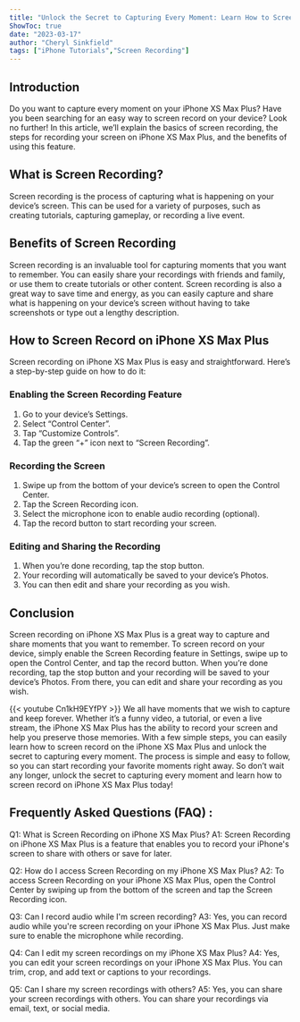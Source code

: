 ```yaml
---
title: "Unlock the Secret to Capturing Every Moment: Learn How to Screen Record on iPhone XS Max Plus!"
ShowToc: true 
date: "2023-03-17"
author: "Cheryl Sinkfield" 
tags: ["iPhone Tutorials","Screen Recording"]
---
```

## Introduction

Do you want to capture every moment on your iPhone XS Max Plus? Have you been searching for an easy way to screen record on your device? Look no further! In this article, we’ll explain the basics of screen recording, the steps for recording your screen on iPhone XS Max Plus, and the benefits of using this feature. 

## What is Screen Recording?

Screen recording is the process of capturing what is happening on your device’s screen. This can be used for a variety of purposes, such as creating tutorials, capturing gameplay, or recording a live event. 

## Benefits of Screen Recording

Screen recording is an invaluable tool for capturing moments that you want to remember. You can easily share your recordings with friends and family, or use them to create tutorials or other content. Screen recording is also a great way to save time and energy, as you can easily capture and share what is happening on your device’s screen without having to take screenshots or type out a lengthy description.

## How to Screen Record on iPhone XS Max Plus

Screen recording on iPhone XS Max Plus is easy and straightforward. Here’s a step-by-step guide on how to do it: 

### Enabling the Screen Recording Feature

1. Go to your device’s Settings. 
2. Select “Control Center”. 
3. Tap “Customize Controls”. 
4. Tap the green “+” icon next to “Screen Recording”. 

### Recording the Screen

1. Swipe up from the bottom of your device’s screen to open the Control Center. 
2. Tap the Screen Recording icon. 
3. Select the microphone icon to enable audio recording (optional). 
4. Tap the record button to start recording your screen. 

### Editing and Sharing the Recording

1. When you’re done recording, tap the stop button. 
2. Your recording will automatically be saved to your device’s Photos. 
3. You can then edit and share your recording as you wish. 

## Conclusion

Screen recording on iPhone XS Max Plus is a great way to capture and share moments that you want to remember. To screen record on your device, simply enable the Screen Recording feature in Settings, swipe up to open the Control Center, and tap the record button. When you’re done recording, tap the stop button and your recording will be saved to your device’s Photos. From there, you can edit and share your recording as you wish.

{{< youtube Cn1kH9EYfPY >}} 
We all have moments that we wish to capture and keep forever. Whether it’s a funny video, a tutorial, or even a live stream, the iPhone XS Max Plus has the ability to record your screen and help you preserve those memories. With a few simple steps, you can easily learn how to screen record on the iPhone XS Max Plus and unlock the secret to capturing every moment. The process is simple and easy to follow, so you can start recording your favorite moments right away. So don’t wait any longer, unlock the secret to capturing every moment and learn how to screen record on iPhone XS Max Plus today!

## Frequently Asked Questions (FAQ) :
Q1: What is Screen Recording on iPhone XS Max Plus?
A1: Screen Recording on iPhone XS Max Plus is a feature that enables you to record your iPhone's screen to share with others or save for later.

Q2: How do I access Screen Recording on my iPhone XS Max Plus?
A2: To access Screen Recording on your iPhone XS Max Plus, open the Control Center by swiping up from the bottom of the screen and tap the Screen Recording icon.

Q3: Can I record audio while I'm screen recording?
A3: Yes, you can record audio while you're screen recording on your iPhone XS Max Plus. Just make sure to enable the microphone while recording.

Q4: Can I edit my screen recordings on my iPhone XS Max Plus?
A4: Yes, you can edit your screen recordings on your iPhone XS Max Plus. You can trim, crop, and add text or captions to your recordings.

Q5: Can I share my screen recordings with others?
A5: Yes, you can share your screen recordings with others. You can share your recordings via email, text, or social media.


